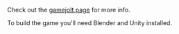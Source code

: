 Check out the [gamejolt page](http://gamejolt.com/games/seudosim/147101) for more info.

To build the game you'll need Blender and Unity installed.
